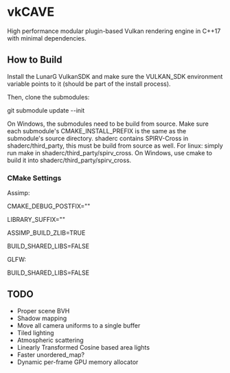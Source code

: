 # vkCAVE

High performance modular plugin-based Vulkan rendering engine in C++17 with minimal dependencies.


## How to Build

Install the LunarG VulkanSDK and make sure the VULKAN_SDK environment variable points to it (should be part of the install process).

Then, clone the submodules:

git submodule update --init

On Windows, the submodules need to be build from source.  Make sure each submodule's CMAKE_INSTALL_PREFIX is the same as the submodule's source directory.
shaderc contains SPIRV-Cross in shaderc/third_party, this must be build from source as well. For linux: simply run make in shaderc/third_party/spirv_cross. On Windows, use cmake
to build it into shaderc/third_party/spirv_cross.

### CMake Settings

Assimp:

CMAKE_DEBUG_POSTFIX=""

LIBRARY_SUFFIX=""

ASSIMP_BUILD_ZLIB=TRUE

BUILD_SHARED_LIBS=FALSE


GLFW:

BUILD_SHARED_LIBS=FALSE


## TODO

- Proper scene BVH
- Shadow mapping
- Move all camera uniforms to a single buffer
- Tiled lighting
- Atmospheric scattering
- Linearly Transformed Cosine based area lights
- Faster unordered_map?
- Dynamic per-frame GPU memory allocator